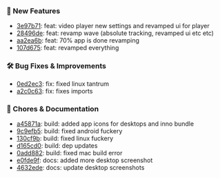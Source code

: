 

### 🎉 New Features
* [3e97b71](https://github.com/RyanYuuki/AnymeX/commit/3e97b71): feat: video player new settings and revamped ui for player
* [28496de](https://github.com/RyanYuuki/AnymeX/commit/28496de): feat: revamp wave (absolute tracking, revamped ui etc etc)
* [aa2ea6b](https://github.com/RyanYuuki/AnymeX/commit/aa2ea6b): feat: 70% app is done revamping
* [107d675](https://github.com/RyanYuuki/AnymeX/commit/107d675): feat: revamped everything

### 🛠️ Bug Fixes & Improvements
* [0ed2ec3](https://github.com/RyanYuuki/AnymeX/commit/0ed2ec3): fix: fixed linux tantrum
* [a2c0c63](https://github.com/RyanYuuki/AnymeX/commit/a2c0c63): fix: fixes imports

### 🧹 Chores & Documentation
* [a45871a](https://github.com/RyanYuuki/AnymeX/commit/a45871a): build: added app icons for desktops and inno bundle
* [9c9efb5](https://github.com/RyanYuuki/AnymeX/commit/9c9efb5): build: fixed android fuckery
* [130cf9b](https://github.com/RyanYuuki/AnymeX/commit/130cf9b): build: fixed linux fuckery
* [d165cd0](https://github.com/RyanYuuki/AnymeX/commit/d165cd0): build: dep updates
* [0add882](https://github.com/RyanYuuki/AnymeX/commit/0add882): build: fixed mac build error
* [e0fde9f](https://github.com/RyanYuuki/AnymeX/commit/e0fde9f): docs: added more desktop screenshot
* [4632ede](https://github.com/RyanYuuki/AnymeX/commit/4632ede): docs: update desktop screenshots


